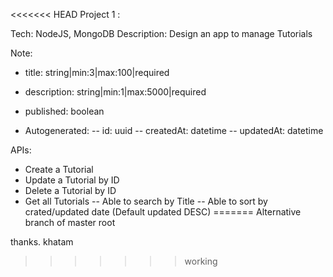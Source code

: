 <<<<<<< HEAD
Project 1 :

Tech: NodeJS, MongoDB
Description: Design an app to manage Tutorials

Note:
- title: string|min:3|max:100|required
- description: string|min:1|max:5000|required
- published: boolean

- Autogenerated:
-- id: uuid
-- createdAt: datetime
-- updatedAt: datetime

APIs:
- Create a Tutorial
- Update a Tutorial by ID
- Delete a Tutorial by ID
- Get all Tutorials
-- Able to search by Title
-- Able to sort by crated/updated date (Default updated DESC)
=======
Alternative branch of master root

thanks.
khatam
>>>>>>> working
